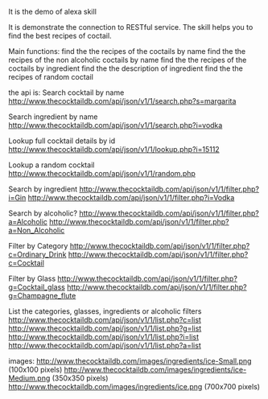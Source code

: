 It is the demo of alexa skill

It is demonstrate the connection to RESTful service.
The skill helps you to find the best recipes of coctail.

Main functions:
find the the recipes of the coctails by name
find the the recipes of the non alcoholic coctails by name
find the the recipes of the coctails by ingredient
find the the description of ingredient
find the the recipes of random coctail

the api is:
Search cocktail by name
http://www.thecocktaildb.com/api/json/v1/1/search.php?s=margarita

Search ingredient by name
http://www.thecocktaildb.com/api/json/v1/1/search.php?i=vodka

Lookup full cocktail details by id
http://www.thecocktaildb.com/api/json/v1/1/lookup.php?i=15112

Lookup a random cocktail
http://www.thecocktaildb.com/api/json/v1/1/random.php

Search by ingredient
http://www.thecocktaildb.com/api/json/v1/1/filter.php?i=Gin
http://www.thecocktaildb.com/api/json/v1/1/filter.php?i=Vodka

Search by alcoholic?
http://www.thecocktaildb.com/api/json/v1/1/filter.php?a=Alcoholic
http://www.thecocktaildb.com/api/json/v1/1/filter.php?a=Non_Alcoholic

Filter by Category
http://www.thecocktaildb.com/api/json/v1/1/filter.php?c=Ordinary_Drink
http://www.thecocktaildb.com/api/json/v1/1/filter.php?c=Cocktail

Filter by Glass
http://www.thecocktaildb.com/api/json/v1/1/filter.php?g=Cocktail_glass
http://www.thecocktaildb.com/api/json/v1/1/filter.php?g=Champagne_flute

List the categories, glasses, ingredients or alcoholic filters
http://www.thecocktaildb.com/api/json/v1/1/list.php?c=list
http://www.thecocktaildb.com/api/json/v1/1/list.php?g=list
http://www.thecocktaildb.com/api/json/v1/1/list.php?i=list
http://www.thecocktaildb.com/api/json/v1/1/list.php?a=list


images:
http://www.thecocktaildb.com/images/ingredients/ice-Small.png (100x100 pixels)
http://www.thecocktaildb.com/images/ingredients/ice-Medium.png (350x350 pixels)
http://www.thecocktaildb.com/images/ingredients/ice.png (700x700 pixels)
